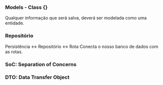 ### Models - Class {}
Qualquer informação que será salva, deverá ser modelada
como uma entidade.

### Repositório
Persistência <-> Repositório <-> Rota
Conecta o nosso banco de dados com as rotas.

### SoC: Separation of Concerns
### DTO: Data Transfer Object
